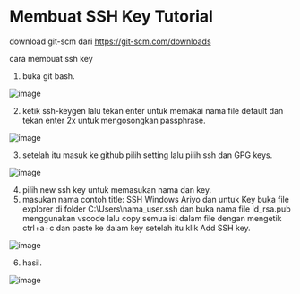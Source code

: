 # Membuat SSH Key Tutorial
download git-scm dari https://git-scm.com/downloads

cara membuat ssh key
1. buka git bash.

![image](https://github.com/kerjabhakti/SisterAryo/assets/56922640/e04bc36f-38a9-49dd-b647-f0c949985dd2)

2. ketik ssh-keygen lalu tekan enter untuk memakai nama file default dan tekan enter 2x untuk mengosongkan passphrase.

![image](https://github.com/kerjabhakti/SisterAryo/assets/56922640/37d35029-412d-419c-bc10-76224978a260)

3. setelah itu masuk ke github pilih setting lalu pilih ssh dan GPG keys.

![image](https://github.com/kerjabhakti/SisterAryo/assets/56922640/83d6e5f8-c4b5-47df-adcc-47362ef86991)

4. pilih new ssh key untuk memasukan nama dan key.
5. masukan nama contoh title: SSH Windows Ariyo dan untuk Key buka file explorer di folder C:\Users\nama_user\.ssh dan buka nama file id_rsa.pub menggunakan vscode lalu copy semua isi dalam file dengan mengetik ctrl+a+c dan paste ke dalam key setelah itu klik Add SSH key.

![image](https://github.com/kerjabhakti/SisterAryo/assets/56922640/c68bd6ab-784d-4b12-aa2d-1730d7be7330)

6. hasil.

![image](https://github.com/kerjabhakti/SisterAryo/assets/56922640/3345459a-b75b-4fb2-aab4-f9790eb9ace4)
